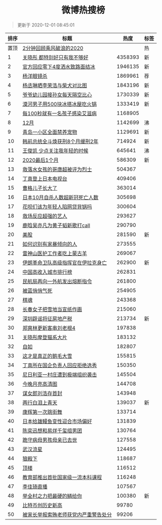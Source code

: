 <h1 align="center">微博热搜榜</h1>

> 更新于 2020-12-01 08:45:01

| 排序 | 标题                                                                                                                                                                                                                                                   | 热度    | 标签 |
| ---- | ------------------------------------------------------------------------------------------------------------------------------------------------------------------------------------------------------------------------------------------------------ | ------- | ---- |
| 置顶 | [2分钟回顾乘风破浪的2020](https://s.weibo.com/weibo?q=%232%E5%88%86%E9%92%9F%E5%9B%9E%E9%A1%BE%E4%B9%98%E9%A3%8E%E7%A0%B4%E6%B5%AA%E7%9A%842020%23&Refer=new_time)                                                                                     |         | 热   |
| 1    | [关晓彤 都特别好只有我不够好](https://s.weibo.com/weibo?q=%E5%85%B3%E6%99%93%E5%BD%A4%20%E9%83%BD%E7%89%B9%E5%88%AB%E5%A5%BD%E5%8F%AA%E6%9C%89%E6%88%91%E4%B8%8D%E5%A4%9F%E5%A5%BD&Refer=top)                                                          | 4358393 | 新   |
| 2    | [官方回应零下4度洒水致路面结冰](https://s.weibo.com/weibo?q=%23%E5%AE%98%E6%96%B9%E5%9B%9E%E5%BA%94%E9%9B%B6%E4%B8%8B4%E5%BA%A6%E6%B4%92%E6%B0%B4%E8%87%B4%E8%B7%AF%E9%9D%A2%E7%BB%93%E5%86%B0%23&Refer=top)                                           | 1946135 | 新   |
| 3    | [杨洋眼镜杀](https://s.weibo.comjavascript:void(0);)                                                                                                                                                                                                   | 1869961 | 荐   |
| 4    | [杨丞琳晒李荣浩与柴犬对比图](https://s.weibo.com/weibo?q=%E6%9D%A8%E4%B8%9E%E7%90%B3%E6%99%92%E6%9D%8E%E8%8D%A3%E6%B5%A9%E4%B8%8E%E6%9F%B4%E7%8A%AC%E5%AF%B9%E6%AF%94%E5%9B%BE&Refer=top)                                                              | 1843196 | 新   |
| 5    | [爷爷幼儿园接孙女每天隔空比心](https://s.weibo.com/weibo?q=%23%E7%88%B7%E7%88%B7%E5%B9%BC%E5%84%BF%E5%9B%AD%E6%8E%A5%E5%AD%99%E5%A5%B3%E6%AF%8F%E5%A4%A9%E9%9A%94%E7%A9%BA%E6%AF%94%E5%BF%83%23&Refer=top)                                             | 1730339 | 新   |
| 6    | [漠河男子用500块冰搭冰屋吃火锅](https://s.weibo.com/weibo?q=%23%E6%BC%A0%E6%B2%B3%E7%94%B7%E5%AD%90%E7%94%A8500%E5%9D%97%E5%86%B0%E6%90%AD%E5%86%B0%E5%B1%8B%E5%90%83%E7%81%AB%E9%94%85%23&Refer=top)                                                  | 1333419 | 新   |
| 7    | [每100秒就有一名孩子感染艾滋病](https://s.weibo.com/weibo?q=%23%E6%AF%8F100%E7%A7%92%E5%B0%B1%E6%9C%89%E4%B8%80%E5%90%8D%E5%AD%A9%E5%AD%90%E6%84%9F%E6%9F%93%E8%89%BE%E6%BB%8B%E7%97%85%23&Refer=top)                                                  | 1168905 |      |
| 8    | [12月](https://s.weibo.com/weibo?q=12%E6%9C%88&Refer=top)                                                                                                                                                                                              | 1142699 | 沸   |
| 9    | [青岛一小区全面禁养宠物](https://s.weibo.com/weibo?q=%23%E9%9D%92%E5%B2%9B%E4%B8%80%E5%B0%8F%E5%8C%BA%E5%85%A8%E9%9D%A2%E7%A6%81%E5%85%BB%E5%AE%A0%E7%89%A9%23&Refer=top)                                                                              | 1129691 | 新   |
| 10   | [韩前总统全斗焕获刑8个月缓刑2年](https://s.weibo.com/weibo?q=%E9%9F%A9%E5%89%8D%E6%80%BB%E7%BB%9F%E5%85%A8%E6%96%97%E7%84%95%E8%8E%B7%E5%88%918%E4%B8%AA%E6%9C%88%E7%BC%93%E5%88%912%E5%B9%B4&Refer=top)                                               | 714924  | 新   |
| 11   | [王俊凯 少点关注我年轻的时候](https://s.weibo.com/weibo?q=%E7%8E%8B%E4%BF%8A%E5%87%AF%20%E5%B0%91%E7%82%B9%E5%85%B3%E6%B3%A8%E6%88%91%E5%B9%B4%E8%BD%BB%E7%9A%84%E6%97%B6%E5%80%99&Refer=top)                                                          | 645641  | 沸   |
| 12   | [2020最后1个月](https://s.weibo.com/weibo?q=%232020%E6%9C%80%E5%90%8E1%E4%B8%AA%E6%9C%88%23&Refer=top)                                                                                                                                                 | 586309  | 新   |
| 13   | [救落水女孩的哥唐超被评为烈士](https://s.weibo.com/weibo?q=%23%E6%95%91%E8%90%BD%E6%B0%B4%E5%A5%B3%E5%AD%A9%E7%9A%84%E5%93%A5%E5%94%90%E8%B6%85%E8%A2%AB%E8%AF%84%E4%B8%BA%E7%83%88%E5%A3%AB%23&Refer=top)                                             | 504367  |      |
| 14   | [丁真登上日本电视台](https://s.weibo.com/weibo?q=%23%E4%B8%81%E7%9C%9F%E7%99%BB%E4%B8%8A%E6%97%A5%E6%9C%AC%E7%94%B5%E8%A7%86%E5%8F%B0%23&Refer=top)                                                                                                    | 409406  |      |
| 15   | [曹格儿子长大了](https://s.weibo.com/weibo?q=%23%E6%9B%B9%E6%A0%BC%E5%84%BF%E5%AD%90%E9%95%BF%E5%A4%A7%E4%BA%86%23&Refer=top)                                                                                                                          | 363014  |      |
| 16   | [日本10月自杀人数超新冠死亡人数](https://s.weibo.com/weibo?q=%23%E6%97%A5%E6%9C%AC10%E6%9C%88%E8%87%AA%E6%9D%80%E4%BA%BA%E6%95%B0%E8%B6%85%E6%96%B0%E5%86%A0%E6%AD%BB%E4%BA%A1%E4%BA%BA%E6%95%B0%23&Refer=top)                                         | 305698  |      |
| 17   | [花呗们该为年轻人陷网贷背锅吗](https://s.weibo.com/weibo?q=%23%E8%8A%B1%E5%91%97%E4%BB%AC%E8%AF%A5%E4%B8%BA%E5%B9%B4%E8%BD%BB%E4%BA%BA%E9%99%B7%E7%BD%91%E8%B4%B7%E8%83%8C%E9%94%85%E5%90%97%23&Refer=top)                                             | 300604  |      |
| 18   | [救场反应超强的艺人](https://s.weibo.com/weibo?q=%23%E6%95%91%E5%9C%BA%E5%8F%8D%E5%BA%94%E8%B6%85%E5%BC%BA%E7%9A%84%E8%89%BA%E4%BA%BA%23&Refer=top)                                                                                                    | 293627  |      |
| 19   | [鹿晗吴亦凡为黄子韬新歌打call](https://s.weibo.com/weibo?q=%23%E9%B9%BF%E6%99%97%E5%90%B4%E4%BA%A6%E5%87%A1%E4%B8%BA%E9%BB%84%E5%AD%90%E9%9F%AC%E6%96%B0%E6%AD%8C%E6%89%93call%23&Refer=top)                                                           | 290790  |      |
| 20   | [美股](https://s.weibo.com/weibo?q=%E7%BE%8E%E8%82%A1&Refer=top)                                                                                                                                                                                       | 281590  | 新   |
| 21   | [如何识别有家暴倾向的人](https://s.weibo.com/weibo?q=%23%E5%A6%82%E4%BD%95%E8%AF%86%E5%88%AB%E6%9C%89%E5%AE%B6%E6%9A%B4%E5%80%BE%E5%90%91%E7%9A%84%E4%BA%BA%23&Refer=top)                                                                              | 273555  |      |
| 22   | [雷神山医护工作者吃上蒙古羊](https://s.weibo.com/weibo?q=%E9%9B%B7%E7%A5%9E%E5%B1%B1%E5%8C%BB%E6%8A%A4%E5%B7%A5%E4%BD%9C%E8%80%85%E5%90%83%E4%B8%8A%E8%92%99%E5%8F%A4%E7%BE%8A&Refer=top)                                                              | 269067  |      |
| 23   | [伊朗革命卫队高级指挥官在伊拉克身亡](https://s.weibo.com/weibo?q=%E4%BC%8A%E6%9C%97%E9%9D%A9%E5%91%BD%E5%8D%AB%E9%98%9F%E9%AB%98%E7%BA%A7%E6%8C%87%E6%8C%A5%E5%AE%98%E5%9C%A8%E4%BC%8A%E6%8B%89%E5%85%8B%E8%BA%AB%E4%BA%A1&Refer=top)                  | 262900  | 新   |
| 24   | [中国高收入城市排行榜](https://s.weibo.com/weibo?q=%23%E4%B8%AD%E5%9B%BD%E9%AB%98%E6%94%B6%E5%85%A5%E5%9F%8E%E5%B8%82%E6%8E%92%E8%A1%8C%E6%A6%9C%23&Refer=top)                                                                                         | 262831  |      |
| 25   | [民航局再向一外航发出熔断指令](https://s.weibo.com/weibo?q=%23%E6%B0%91%E8%88%AA%E5%B1%80%E5%86%8D%E5%90%91%E4%B8%80%E5%A4%96%E8%88%AA%E5%8F%91%E5%87%BA%E7%86%94%E6%96%AD%E6%8C%87%E4%BB%A4%23&Refer=top)                                             | 261800  |      |
| 26   | [被蓝俏俏气死](https://s.weibo.com/weibo?q=%23%E8%A2%AB%E8%93%9D%E4%BF%8F%E4%BF%8F%E6%B0%94%E6%AD%BB%23&Refer=top)                                                                                                                                     | 254905  |      |
| 27   | [棋魂](https://s.weibo.com/weibo?q=%E6%A3%8B%E9%AD%82&Refer=top)                                                                                                                                                                                       | 243368  |      |
| 28   | [长春女子把雪地当宣纸作画](https://s.weibo.com/weibo?q=%E9%95%BF%E6%98%A5%E5%A5%B3%E5%AD%90%E6%8A%8A%E9%9B%AA%E5%9C%B0%E5%BD%93%E5%AE%A3%E7%BA%B8%E4%BD%9C%E7%94%BB&Refer=top)                                                                         | 215060  |      |
| 29   | [深圳辟谣将征房地产税](https://s.weibo.com/weibo?q=%E6%B7%B1%E5%9C%B3%E8%BE%9F%E8%B0%A3%E5%B0%86%E5%BE%81%E6%88%BF%E5%9C%B0%E4%BA%A7%E7%A8%8E&Refer=top)                                                                                               | 213734  | 新   |
| 30   | [郑爽林更新客串刘老根4](https://s.weibo.com/weibo?q=%23%E9%83%91%E7%88%BD%E6%9E%97%E6%9B%B4%E6%96%B0%E5%AE%A2%E4%B8%B2%E5%88%98%E8%80%81%E6%A0%B94%23&Refer=top)                                                                                       | 197838  |      |
| 31   | [关晓彤摩登猫系大片](https://s.weibo.com/weibo?q=%E5%85%B3%E6%99%93%E5%BD%A4%E6%91%A9%E7%99%BB%E7%8C%AB%E7%B3%BB%E5%A4%A7%E7%89%87&Refer=top)                                                                                                          | 183132  |      |
| 32   | [自如](https://s.weibo.com/weibo?q=%E8%87%AA%E5%A6%82&Refer=top)                                                                                                                                                                                       | 182807  |      |
| 33   | [这才是真正的鹅毛大雪](https://s.weibo.com/weibo?q=%23%E8%BF%99%E6%89%8D%E6%98%AF%E7%9C%9F%E6%AD%A3%E7%9A%84%E9%B9%85%E6%AF%9B%E5%A4%A7%E9%9B%AA%23&Refer=top)                                                                                         | 155815  |      |
| 34   | [丁真所在国企负责人回应拒绝选秀](https://s.weibo.com/weibo?q=%23%E4%B8%81%E7%9C%9F%E6%89%80%E5%9C%A8%E5%9B%BD%E4%BC%81%E8%B4%9F%E8%B4%A3%E4%BA%BA%E5%9B%9E%E5%BA%94%E6%8B%92%E7%BB%9D%E9%80%89%E7%A7%80%23&Refer=top)                                  | 150350  |      |
| 35   | [尼日利亚一村庄遭到极端组织袭击](https://s.weibo.com/weibo?q=%E5%B0%BC%E6%97%A5%E5%88%A9%E4%BA%9A%E4%B8%80%E6%9D%91%E5%BA%84%E9%81%AD%E5%88%B0%E6%9E%81%E7%AB%AF%E7%BB%84%E7%BB%87%E8%A2%AD%E5%87%BB&Refer=top)                                        | 145504  |      |
| 36   | [今晚月亮高清图](https://s.weibo.com/weibo?q=%23%E4%BB%8A%E6%99%9A%E6%9C%88%E4%BA%AE%E9%AB%98%E6%B8%85%E5%9B%BE%23&Refer=top)                                                                                                                          | 144708  |      |
| 37   | [谋女郎刘浩存首封](https://s.weibo.com/weibo?q=%23%E8%B0%8B%E5%A5%B3%E9%83%8E%E5%88%98%E6%B5%A9%E5%AD%98%E9%A6%96%E5%B0%81%23&Refer=top)                                                                                                               | 143948  |      |
| 38   | [两行白泪上青天](https://s.weibo.com/weibo?q=%E4%B8%A4%E8%A1%8C%E7%99%BD%E6%B3%AA%E4%B8%8A%E9%9D%92%E5%A4%A9&Refer=top)                                                                                                                                | 139037  | 新   |
| 39   | [康辉第一次跳街舞](https://s.weibo.com/weibo?q=%23%E5%BA%B7%E8%BE%89%E7%AC%AC%E4%B8%80%E6%AC%A1%E8%B7%B3%E8%A1%97%E8%88%9E%23&Refer=top)                                                                                                               | 133714  |      |
| 40   | [日本给雄鳗鱼变性迎合市场偏好](https://s.weibo.com/weibo?q=%E6%97%A5%E6%9C%AC%E7%BB%99%E9%9B%84%E9%B3%97%E9%B1%BC%E5%8F%98%E6%80%A7%E8%BF%8E%E5%90%88%E5%B8%82%E5%9C%BA%E5%81%8F%E5%A5%BD&Refer=top)                                                   | 131839  |      |
| 41   | [陈奕迅想和易烊千玺组男团](https://s.weibo.com/weibo?q=%23%E9%99%88%E5%A5%95%E8%BF%85%E6%83%B3%E5%92%8C%E6%98%93%E7%83%8A%E5%8D%83%E7%8E%BA%E7%BB%84%E7%94%B7%E5%9B%A2%23&Refer=top)                                                                   | 130764  |      |
| 42   | [跪守病母男孩母亲已去世](https://s.weibo.com/weibo?q=%23%E8%B7%AA%E5%AE%88%E7%97%85%E6%AF%8D%E7%94%B7%E5%AD%A9%E6%AF%8D%E4%BA%B2%E5%B7%B2%E5%8E%BB%E4%B8%96%23&Refer=top)                                                                              | 127558  |      |
| 43   | [武汉流星](https://s.weibo.com/weibo?q=%E6%AD%A6%E6%B1%89%E6%B5%81%E6%98%9F&Refer=top)                                                                                                                                                                 | 124495  |      |
| 44   | [狼殿下](https://s.weibo.com/weibo?q=%E7%8B%BC%E6%AE%BF%E4%B8%8B&Refer=top)                                                                                                                                                                            | 118687  |      |
| 45   | [顶楼](https://s.weibo.com/weibo?q=%E9%A1%B6%E6%A5%BC&Refer=top)                                                                                                                                                                                       | 116512  |      |
| 46   | [教育部推出首批国家级一流本科课程](https://s.weibo.com/weibo?q=%E6%95%99%E8%82%B2%E9%83%A8%E6%8E%A8%E5%87%BA%E9%A6%96%E6%89%B9%E5%9B%BD%E5%AE%B6%E7%BA%A7%E4%B8%80%E6%B5%81%E6%9C%AC%E7%A7%91%E8%AF%BE%E7%A8%8B&Refer=top)                             | 116248  |      |
| 47   | [李佳琦直播](https://s.weibo.com/weibo?q=%E6%9D%8E%E4%BD%B3%E7%90%A6%E7%9B%B4%E6%92%AD&Refer=top)                                                                                                                                                      | 107567  |      |
| 48   | [举全村之力把最硬的鳞给你](https://s.weibo.com/weibo?q=%E4%B8%BE%E5%85%A8%E6%9D%91%E4%B9%8B%E5%8A%9B%E6%8A%8A%E6%9C%80%E7%A1%AC%E7%9A%84%E9%B3%9E%E7%BB%99%E4%BD%A0&Refer=top)                                                                         | 100380  | 新   |
| 49   | [比特币创历史新高](https://s.weibo.com/weibo?q=%E6%AF%94%E7%89%B9%E5%B8%81%E5%88%9B%E5%8E%86%E5%8F%B2%E6%96%B0%E9%AB%98&Refer=top)                                                                                                                     | 99780   |      |
| 50   | [被家长举报索贿老师获党内严重警告处分](https://s.weibo.com/weibo?q=%23%E8%A2%AB%E5%AE%B6%E9%95%BF%E4%B8%BE%E6%8A%A5%E7%B4%A2%E8%B4%BF%E8%80%81%E5%B8%88%E8%8E%B7%E5%85%9A%E5%86%85%E4%B8%A5%E9%87%8D%E8%AD%A6%E5%91%8A%E5%A4%84%E5%88%86%23&Refer=top) | 99206   |      |
